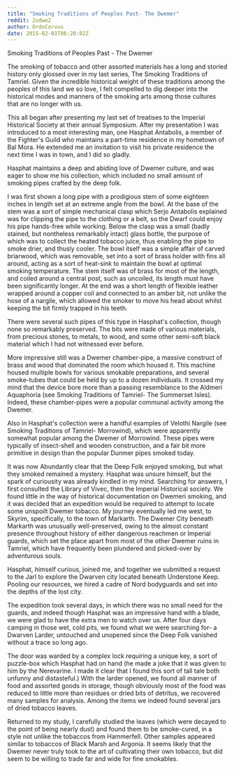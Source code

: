 ```yaml
---
title: "Smoking Traditions of Peoples Past- The Dwemer"
reddit: 2udwe2
author: OrdoCorvus
date: 2015-02-01T06:28:02Z
---
```


Smoking Traditions of Peoples Past -  The Dwemer

The smoking of tobacco and other assorted materials has a long and storied history only glossed over in my last series, The Smoking Traditions of Tamriel. Given the incredible historical weight of these traditions among the peoples of this land we so love, I felt compelled to dig deeper into the historical modes and manners of the smoking arts among those cultures that are no longer with us.

This all began after presenting my last set of treatises to the Imperial Historical Society at their annual Symposium. After my presentation I was introduced to a most interesting man, one Hasphat Antabolis, a member of the Fighter's Guild who maintains a part-time residence in my hometown of Bal Mora. He  extended me an invitation to visit his private residence the next time I was in town, and I did so gladly. 

Hasphat maintains a deep and abiding love of Dwemer culture, and was eager to show me his collection, which included no small amount of smoking pipes crafted by the deep folk. 

I was first shown a long pipe with a prodigious stem of some eighteen inches in length set at an extreme angle from the bowl. At the base of the stem was a sort of simple mechanical clasp which Serjo Antabolis explained was for clipping the pipe to the clothing or a belt, so the Dwarf could enjoy his pipe hands-free while working. Below the clasp was a small (badly stained, but nontheless remarkably intact) glass bottle, the purpose of which was to collect the heated tobacco juice, thus enabling the pipe to smoke drier, and thusly cooler. The bowl itself was a simple affair of carved briarwood, which was removable, set into a sort of brass holder with fins all around, acting as a sort of heat-sink to maintain the bowl at optimal smoking temperature. The stem itself was of brass for most of  the length, and coiled around a central post, such as uncoiled, its length must have been significantly longer. At the end was a short length of flexible leather wrapped around a copper coil and connected to an amber bit, not unlike the hose of a nargile, which allowed the smoker to move his head about whilst keeping the bit firmly trapped in his teeth.

There were several such pipes of this type in Hasphat's collection, though none so remarkably preserved. The bits were made of various materials, from precious stones, to metals, to wood, and some other semi-soft black material which I had not witnessed ever before.

More impressive still was a Dwemer chamber-pipe, a massive construct of brass and wood that dominated the room which housed it. This machine housed multiple bowls for various smokable preparations, and several smoke-tubes that could be held by up to a dozen individuals. It crossed my mind that the device bore more than a passing resemblance to the Aldmeri Aquaphoria (see Smoking Traditions of Tamriel- The Summerset Isles). Indeed, these chamber-pipes were a popular communal activity among the Dwemer. 

Also in Hasphat's collection were a handful examples of Velothi Nargile (see Smoking Traditions of Tamriel- Morrowind), which were apparently somewhat popular among the Dwemer of Morrowind. These pipes were typically of insect-shell and wooden construction, and a fair bit more primitive in design than the popular Dunmer pipes smoked today.

It was now Abundantly clear that the Deep Folk enjoyed smoking, but what they smoked remained a mystery. Hasphat was unsure himself, but the spark of curiousity was already kindled in my mind. Searching for answers, I first consulted the Library of Vivec, then the Imperial Historical society. We found little in the way of historical documentation on Dwemeri smoking, and it was decided that an expedition would be required to attempt to locate some unspoilt Dwemer tobacco. My journey eventually led me west, to Skyrim, specifically, to the town of Markarth. The Dwemer City beneath Markarth was unusually well-preserved, owing to the almost constant presence throughout history of either dangerous reachmen or Imperial guards, which set the place apart from most of the other Dwemer ruins in Tamriel, which have frequently been plundered and picked-over by adventurous souls.

Hasphat, himself curious, joined me, and together we submitted a request to the Jarl to explore the Dwarven city located beneath Understone Keep. Pooling our resources, we hired a cadre of Nord bodyguards and set into the depths of the lost city. 

The expedition took several days, in which there was no small need for the guards, and indeed though Hasphat was an impressive hand with a blade, we were glad to have the extra men to watch over us. After four days camping in those wet, cold pits, we found what we were searching for- a Dwarven Larder, untouched and unopened since the Deep Folk vanished without a trace so long ago. 

The door was warded by a complex lock requiring a unique key, a sort of puzzle-box which Hasphat had on hand (he made a joke that it was given to him by the Nerevarine. I made it clear that I found this sort of tall tale both unfunny and distasteful.) With the larder opened, we found all manner of  food and assorted goods in storage, though obviously most of the food was reduced to little more than residues or dried bits of detritus, we recovered many samples for analysis. Among the items we indeed found several jars of dried tobacco leaves.

Returned to my study, I carefully studied the leaves (which were decayed to the point of being nearly dust) and found them to be smoke-cured, in a style not unlike the tobaccos from Hammerfell. Other samples appeared similar to tobaccos of Black Marsh and Argonia. It seems likely that the Dwemer never truly took to the art of cultivating their own tobacco, but did seem to be willing to trade far and wide for fine smokables. 

